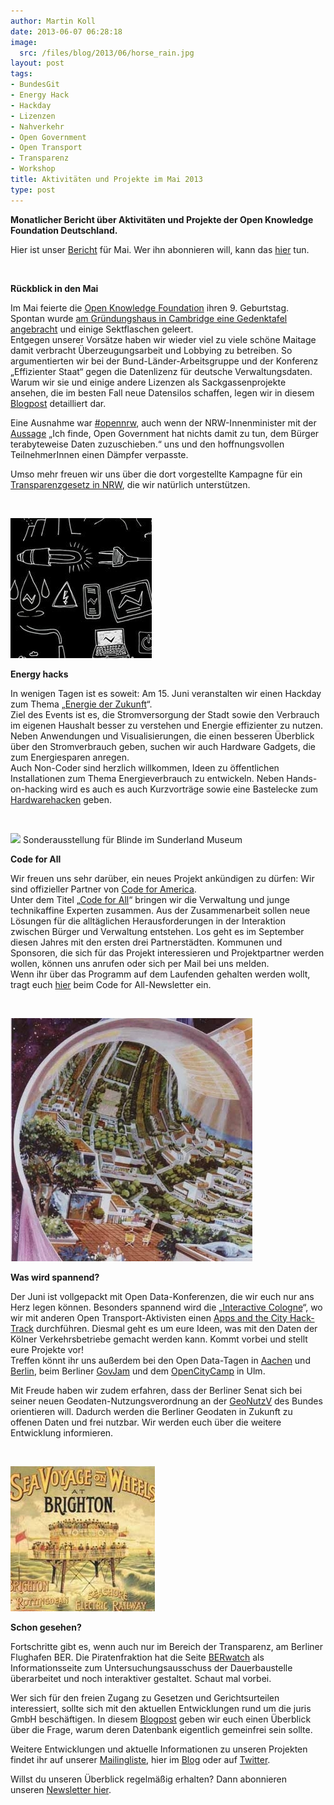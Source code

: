 ```yaml
---
author: Martin Koll
date: 2013-06-07 06:28:18
image:
  src: /files/blog/2013/06/horse_rain.jpg
layout: post
tags:
- BundesGit
- Energy Hack
- Hackday
- Lizenzen
- Nahverkehr
- Open Government
- Open Transport
- Transparenz
- Workshop
title: Aktivitäten und Projekte im Mai 2013
type: post
---
```


**Monatlicher Bericht über Aktivitäten und Projekte der Open Knowledge Foundation Deutschland.**

Hier ist unser [Bericht](http://eepurl.com/Avw_P) für Mai. Wer ihn abonnieren will, kann das [hier](http://eepurl.com/vwdjT) tun.

 

**Rückblick in den Mai**

Im Mai feierte die [Open Knowledge Foundation](http://okfn.org/) ihren 9. Geburtstag. Spontan wurde [am Gründungshaus in Cambridge eine Gedenktafel angebracht](http://blog.okfn.org/2013/05/20/happy-9th-birthday-to-the-open-knowledge-foundation/) und einige Sektflaschen geleert.  
Entgegen unserer Vorsätze haben wir wieder viel zu viele schöne Maitage damit verbracht Überzeugungsarbeit und Lobbying zu betreiben. So argumentierten wir bei der Bund-Länder-Arbeitsgruppe und der Konferenz „Effizienter Staat“ gegen die Datenlizenz für deutsche Verwaltungsdaten. Warum wir sie und einige andere Lizenzen als Sackgassenprojekte ansehen, die im besten Fall neue Datensilos schaffen, legen wir in diesem [Blogpost](/blog/2013/05/offene-lizenzen-fuer-daten-und-dokumente-der-deutschen-verwaltung/) detailliert dar.

Eine Ausnahme war [#opennrw](http://www.nrw.de/opennrw/), auch wenn der NRW-Innenminister mit der [Aussage](http://www.heise.de/newsticker/meldung/Open-NRW-Landesregierung-treibt-OpenData-und-Buergerbeteiligung-voran-1865911.html) „Ich finde, Open Government hat nichts damit zu tun, dem Bürger terabyteweise Daten zuzuschieben.“ uns und den hoffnungsvollen TeilnehmerInnen einen Dämpfer verpasste.

Umso mehr freuen wir uns über die dort vorgestellte Kampagne für ein [Transparenzgesetz in NRW](http://www.nrw-blickt-durch.de/home/), die wir natürlich unterstützen.

 

![domenicocabinet-detail](/files/blog/2013/06/energyhackday.jpg)

**Energy hacks**

In wenigen Tagen ist es soweit: Am 15. Juni veranstalten wir einen Hackday zum Thema „[Energie der Zukunft](http://energyhack.de/)“.  
Ziel des Events ist es, die Stromversorgung der Stadt sowie den Verbrauch im eigenen Haushalt besser zu verstehen und Energie effizienter zu nutzen. Neben Anwendungen und Visualisierungen, die einen besseren Überblick über den Stromverbrauch geben, suchen wir auch Hardware Gadgets, die zum Energiesparen anregen.  
Auch Non-Coder sind herzlich willkommen, Ideen zu öffentlichen Installationen zum Thema Energieverbrauch zu entwickeln. Neben Hands-on-hacking wird es auch es auch Kurzvorträge sowie eine Bastelecke zum [Hardwarehacken](https://twitter.com/EnergyHackB/status/340383999123939328/photo/1) geben.

 

![](http://farm7.static.flickr.com/6026/5877343356_480371fa7e_b.jpg) Sonderausstellung für Blinde im Sunderland Museum 

**Code for All**

Wir freuen uns sehr darüber, ein neues Projekt ankündigen zu dürfen: Wir sind offizieller Partner von [Code for America](http://codeforamerica.org/).  
Unter dem Titel „[Code for All](http://codeforall.de/)“ bringen wir die Verwaltung und junge technikaffine Experten zusammen. Aus der Zusammenarbeit sollen neue Lösungen für die alltäglichen Herausforderungen in der Interaktion zwischen Bürger und Verwaltung entstehen. Los geht es im September diesen Jahres mit den ersten drei Partnerstädten. Kommunen und Sponsoren, die sich für das Projekt interessieren und Projektpartner werden wollen, können uns anrufen oder sich per Mail bei uns melden.  
Wenn ihr über das Programm auf dem Laufenden gehalten werden wollt, tragt euch [hier](http://eepurl.com/Aa8tr) beim Code for All-Newsletter ein.

 

![domenicocabinet-detail](/files/blog/2013/06/space_colony.jpg)

**Was wird spannend?**

Der Juni ist vollgepackt mit Open Data-Konferenzen, die wir euch nur ans Herz legen können. Besonders spannend wird die „[Interactive Cologne](http://interactive-cologne.com/)“, wo wir mit anderen Open Transport-Aktivisten einen [Apps and the City Hack-Track](http://cologne.appsandthecity.net/) durchführen. Diesmal geht es um eure Ideen, was mit den Daten der Kölner Verkehrsbetriebe gemacht werden kann. Kommt vorbei und stellt eure Projekte vor!  
Treffen könnt ihr uns außerdem bei den Open Data-Tagen in [Aachen](http://opendatadayaachen.de/) und [Berlin](http://berlin.opendataday.de/), beim Berliner [GovJam](http://www.govjamberlin.de/) und dem [OpenCityCamp](http://www.ulmapi.de/) in Ulm.

Mit Freude haben wir zudem erfahren, dass der Berliner Senat sich bei seiner neuen Geodaten-Nutzungsverordnung an der [GeoNutzV](http://www.gesetze-im-internet.de/geonutzv/BJNR054700013.html) des Bundes orientieren will. Dadurch werden die Berliner Geodaten in Zukunft zu offenen Daten und frei nutzbar. Wir werden euch über die weitere Entwicklung informieren.

 

![pietri_dorando- finish - 540](/files/blog/2013/06/seeCable.jpg)

**Schon gesehen?**

Fortschritte gibt es, wenn auch nur im Bereich der Transparenz, am Berliner Flughafen BER. Die Piratenfraktion hat die Seite [BERwatch](https://ber.piratenfraktion-berlin.de/) als Informationsseite zum Untersuchungsausschuss der Dauerbaustelle überarbeitet und noch interaktiver gestaltet. Schaut mal vorbei.

Wer sich für den freien Zugang zu Gesetzen und Gerichtsurteilen interessiert, sollte sich mit den aktuellen Entwicklungen rund um die juris GmbH beschäftigen. In diesem [Blogpost](/blog) geben wir euch einen Überblick über die Frage, warum deren Datenbank eigentlich gemeinfrei sein sollte.

Weitere Entwicklungen und aktuelle Informationen zu unseren Projekten findet ihr auf unserer [Mailingliste](http://lists.okfn.org/mailman/listinfo/okfn-de), hier im [Blog](/blog) oder auf [Twitter](https://twitter.com/okfde).

Willst du unseren Überblick regelmäßig erhalten? Dann abonnieren unseren [Newsletter hier](http://eepurl.com/vwdjT).

 